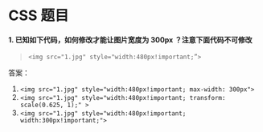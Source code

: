 # CSS 题目

#### 1. 已知如下代码，如何修改才能让图片宽度为 300px ？注意下面代码不可修改

> `<img src="1.jpg" style="width:480px!important;”>`

答案：

1. `<img src="1.jpg" style="width:480px!important; max-width: 300px">`
2. `<img src="1.jpg" style="width:480px!important; transform: scale(0.625, 1);" >`
3. `<img src="1.jpg" style="width:480px!important; width:300px!important;">`